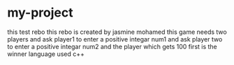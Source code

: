 # my-project
this test rebo
this rebo is created by jasmine mohamed 
this game needs two players and ask player1 to enter a positive integar num1 and ask player two to enter a positive integar num2 and the player which gets 100 first is the winner 
language used c++
